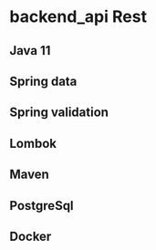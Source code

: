 # backend_api Rest

## Java 11
## Spring data
## Spring validation
## Lombok
## Maven
## PostgreSql
## Docker
